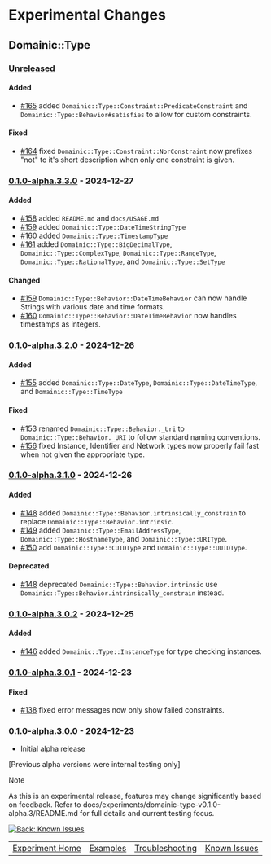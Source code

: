 # Experimental Changes

## Domainic::Type

### [Unreleased]

#### Added

* [#165](https://github.com/domainic/domainic/pull/165) added `Domainic::Type::Constraint::PredicateConstraint` and
  `Domainic::Type::Behavior#satisfies` to allow for custom constraints.

#### Fixed

* [#164](https://github.com/domainic/domainic/pull/164) fixed `Domainic::Type::Constraint::NorConstraint` now prefixes
  "not" to it's short description when only one constraint is given.

### [0.1.0-alpha.3.3.0] - 2024-12-27

#### Added

* [#158](https://github.com/domainic/domainic/pull/158) added `README.md` and `docs/USAGE.md`
* [#159](https://github.com/domainic/domainic/pull/159) added `Domainic::Type::DateTimeStringType`
* [#160](https://github.com/domainic/domainic/pull/160) added `Domainic::Type::TimestampType`
* [#161](https://github.com/domainic/domainic/pull/161) added `Domainic::Type::BigDecimalType`,
  `Domainic::Type::ComplexType`, `Domainic::Type::RangeType`, `Domainic::Type::RationalType`, and
  `Domainic::Type::SetType`

#### Changed

* [#159](https://github.com/domainic/domainic/pull/159) `Domainic::Type::Behavior::DateTimeBehavior` can now handle
  Strings with various date and time formats.
* [#160](https://github.com/domainic/domainic/pull/160) `Domainic::Type::Behavior::DateTimeBehavior` now handles
  timestamps as integers.

### [0.1.0-alpha.3.2.0] - 2024-12-26

#### Added

* [#155](https://github.com/domainic/domainic/pull/155) added `Domainic::Type::DateType`, `Domainic::Type::DateTimeType`,
  and `Domainic::Type::TimeType`

#### Fixed

* [#153](https://github.com/domainic/domainic/pull/153) renamed `Domainic::Type::Behavior._Uri` to
  `Domainic::Type::Behavior._URI` to follow standard naming conventions.
* [#156](https://github.com/domainic/domainic/pull/156) fixed Instance, Identifier and Network types now properly fail
  fast when not given the appropriate type.

### [0.1.0-alpha.3.1.0] - 2024-12-26

#### Added

* [#148](https://github.com/domainic/domainic/pull/148) added `Domainic::Type::Behavior.intrinsically_constrain` to
  replace `Domainic::Type::Behavior.intrinsic`.
* [#149](https://github.com/domainic/domainic/pull/149) added `Domainic::Type::EmailAddressType`,
  `Domainic::Type::HostnameType`, and `Domainic::Type::URIType`.
* [#150](https://github.com/domainic/domainic/pull/150) add `Domainic::Type::CUIDType` and `Domainic::Type::UUIDType`.

#### Deprecated

* [#148](https://github.com/domainic/domainic/pull/148) deprecated `Domainic::Type::Behavior.intrinsic` use
  `Domainic::Type::Behavior.intrinsically_constrain` instead.

### [0.1.0-alpha.3.0.2] - 2024-12-25

#### Added

* [#146](https://github.com/domainic/domainic/pull/146) added `Domainic::Type::InstanceType` for type checking
  instances.

### [0.1.0-alpha.3.0.1] - 2024-12-23

#### Fixed

* [#138](https://github.com/domainic/domainic/issues/138) fixed error messages now only show failed constraints.

### 0.1.0-alpha.3.0.0 - 2024-12-23

* Initial alpha release

[Previous alpha versions were internal testing only]

> [!NOTE]
> As this is an experimental release, features may change significantly based on feedback. Refer to
> docs/experiments/domainic-type-v0.1.0-alpha.3/README.md for full details and current testing focus.

[Unreleased]: https://github.com/domainic/domainic/compare/domainic-type-v0.1.0-alpha.3.3.0...HEAD
[0.1.0-alpha.3.3.0]: https://github.com/domainic/domainic/compare/domainic-type-v0.1.0-alpha.3.2.0...domainic-type-v0.1.0-alpha.3.3.0
[0.1.0-alpha.3.2.0]: https://github.com/domainic/domainic/compare/domainic-type-v0.1.0-alpha.3.1.0...domainic-type-v0.1.0-alpha.3.2.0
[0.1.0-alpha.3.1.0]: https://github.com/domainic/domainic/compare/domainic-type-v0.1.0-alpha.3.0.2...domainic-type-v0.1.0-alpha.3.1.0
[0.1.0-alpha.3.0.2]: https://github.com/domainic/domainic/compare/domainic-type-v0.1.0-alpha.3.0.1...domainic-type-v0.1.0-alpha.3.0.2
[0.1.0-alpha.3.0.1]: https://github.com/domainic/domainic/compare/domainic-type-v0.1.0-alpha.3.0.0...domainic-type-v0.1.0-alpha.3.0.1

[![Back: Known Issues](https://img.shields.io/badge/%3C%3C%20Known%20Issues-blue?style=for-the-badge)](KNOWN_ISSUES.md)

|                               |                         |                                       |                                 |
|-------------------------------|-------------------------|---------------------------------------|---------------------------------|
| [Experiment Home](README.md)  | [Examples](EXAMPLES.md) | [Troubleshooting](TROUBLESHOOTING.md) | [Known Issues](KNOWN_ISSUES.md) |
